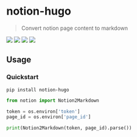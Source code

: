 # notion-hugo

> Convert notion page content to markdown

[![](https://img.shields.io/pypi/v/notion-hugo.svg)](https://pypi.org/project/notion-hugo/)
[![](https://img.shields.io/pypi/pyversions/notion-hugo.svg)](https://pypi.org/project/notion-hugo/)
[![](https://img.shields.io/pypi/l/notion-hugo.svg)](https://pypi.org/project/notion-hugo/)
[![](https://github.com/gclm/notion-hugo/actions/workflows/publish-to-pypi.yml/badge.svg)](https://github.com/gclm/notion-hugo/actions/workflows/publish-to-pypi.yml)

## Usage

### Quickstart

`pip install notion-hugo`

```python
from notion import Notion2Markdown

token = os.environ['token']
page_id = os.environ['page_id']

print(Notion2Markdown(token, page_id).parse())
```
